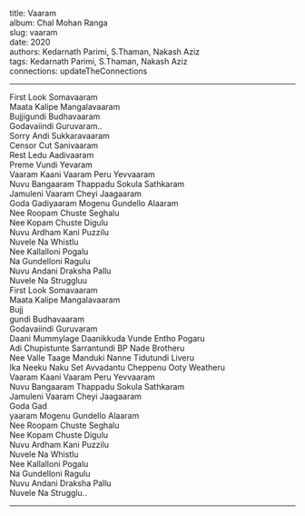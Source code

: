 title: Vaaram  
album: Chal Mohan Ranga  
slug: vaaram  
date: 2020  
authors: Kedarnath Parimi, S.Thaman, Nakash Aziz  
tags: Kedarnath Parimi, S.Thaman, Nakash Aziz  
connections: updateTheConnections  

------------

First Look Somavaaram  
Maata Kalipe Mangalavaaram  
Bujjigundi Budhavaaram  
Godavaiindi Guruvaram..  
Sorry Andi Sukkaravaaram  
Censor Cut Sanivaaram  
Rest Ledu Aadivaaram  
Preme Vundi Yevaram  
Vaaram Kaani Vaaram Peru Yevvaaram  
Nuvu Bangaaram Thappadu Sokula Sathkaram  
Jamuleni Vaaram Cheyi Jaagaaram  
Goda Gadiyaaram Mogenu Gundello Alaaram  
Nee Roopam Chuste Seghalu  
Nee Kopam Chuste Digulu  
Nuvu Ardham Kani Puzzilu  
Nuvele Na Whistlu  
Nee Kallalloni Pogalu  
Na Gundelloni Ragulu  
Nuvu Andani Draksha Pallu  
Nuvele Na Struggluu  
First Look Somavaaram  
Maata Kalipe Mangalavaaram  
Bujj  
gundi Budhavaaram  
Godavaiindi Guruvaram  
Daani Mummylage Daanikkuda Vunde Entho Pogaru  
Adi Chupistunte Sarrantundi BP Nade Brotheru  
Nee Valle Taage Manduki Nanne Tidutundi Liveru  
Ika Neeku Naku Set Avvadantu Cheppenu Ooty Weatheru  
Vaaram Kaani Vaaram Peru Yevvaaram  
Nuvu Bangaaram Thappadu Sokula Sathkaram  
Jamuleni Vaaram Cheyi Jaagaaram  
Goda Gad  
yaaram Mogenu Gundello Alaaram  
Nee Roopam Chuste Seghalu  
Nee Kopam Chuste Digulu  
Nuvu Ardham Kani Puzzilu  
Nuvele Na Whistlu  
Nee Kallalloni Pogalu  
Na Gundelloni Ragulu  
Nuvu Andani Draksha Pallu  
Nuvele Na Strugglu..  


------------
